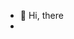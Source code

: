 - 👋 Hi, there
- 

<!---
666xz666/666xz666 is a ✨ special ✨ repository because its `README.md` (this file) appears on your GitHub profile.
You can click the Preview link to take a look at your changes.
--->
